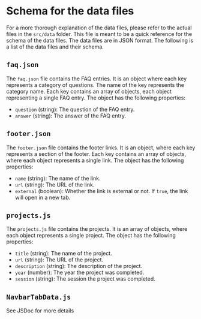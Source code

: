 # Schema for the data files

For a more thorough explanation of the data files, please refer to the actual files in the `src/data` folder. This file is meant to be a quick reference for the schema of the data files. The data files are in JSON format. The following is a list of the data files and their schema.

## `faq.json`

The `faq.json` file contains the FAQ entries. It is an object where each key represents a category of questions. The name of the key represents the category name. Each key contains an array of objects, each object representing a single FAQ entry. The object has the following properties:

- `question` (string): The question of the FAQ entry.
- `answer` (string): The answer of the FAQ entry.

## `footer.json`

The `footer.json` file contains the footer links. It is an object, where each key represents a section of the footer. Each key contains an array of objects, where each object represents a single link. The object has the following properties:

- `name` (string): The name of the link.
- `url` (string): The URL of the link.
- `external` (boolean): Whether the link is external or not. If `true`, the link will open in a new tab.

## `projects.js`

The `projects.js` file contains the projects. It is an array of objects, where each object represents a single project. The object has the following properties:

- `title` (string): The name of the project.
- `url` (string): The URL of the project.
- `description` (string): The description of the project.
- `year` (number): The year the project was completed.
- `session` (string): The session the project was completed.

## `NavbarTabData.js`

See JSDoc for more details

